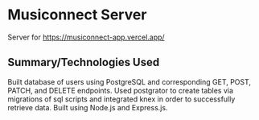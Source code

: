 # Musiconnect Server

Server for https://musiconnect-app.vercel.app/

## Summary/Technologies Used

Built database of users using PostgreSQL and corresponding GET, POST, PATCH, and DELETE endpoints. Used postgrator to create tables via migrations of sql
scripts and integrated knex in order to successfully retrieve data. Built using Node.js and Express.js.
